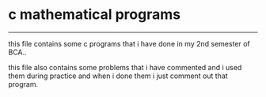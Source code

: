  # c mathematical programs 

---------------------------------------------------------------------------------
this file contains some c programs that i have done in my 2nd semester of BCA..

this file also contains some problems that i have commented and i used them during practice and when i done them i just comment out that program.
